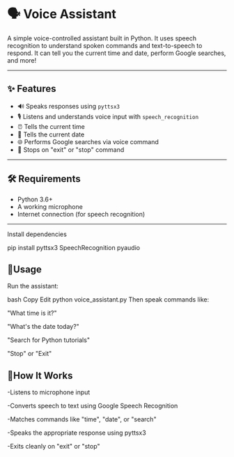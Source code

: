 # 🗣️ Voice Assistant

A simple voice-controlled assistant built in Python. It uses speech recognition to understand spoken commands and text-to-speech to respond. It can tell you the current time and date, perform Google searches, and more!

---

## ✨ Features

- 🔊 Speaks responses using `pyttsx3`
- 🎙️ Listens and understands voice input with `speech_recognition`
- ⏰ Tells the current time
- 📅 Tells the current date
- 🌐 Performs Google searches via voice command
- 🛑 Stops on "exit" or "stop" command

---

## 🛠️ Requirements

- Python 3.6+
- A working microphone
- Internet connection (for speech recognition)

---

Install dependencies

pip install pyttsx3 SpeechRecognition pyaudio

## 🚀Usage
Run the assistant:

bash
Copy
Edit
python voice_assistant.py
Then speak commands like:

"What time is it?"

"What's the date today?"

"Search for Python tutorials"

"Stop" or "Exit"

 ## 🧠How It Works

-Listens to microphone input

-Converts speech to text using Google Speech Recognition

-Matches commands like "time", "date", or "search"

-Speaks the appropriate response using pyttsx3

-Exits cleanly on "exit" or "stop"

